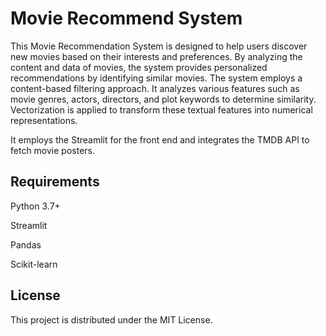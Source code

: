 # Movie Recommend System

This Movie Recommendation System is designed to help users discover new movies based on their interests and preferences. By analyzing the content and data of movies, the system provides personalized recommendations by identifying similar movies.
The system employs a content-based filtering approach. It analyzes various features such as movie genres, actors, directors, and plot keywords to determine similarity. Vectorization is applied to transform these textual features into numerical representations.

It employs the Streamlit for the front end and integrates the TMDB API to fetch movie posters.



## Requirements

Python 3.7+

Streamlit

Pandas

Scikit-learn




## License
This project is distributed under the MIT License. 
